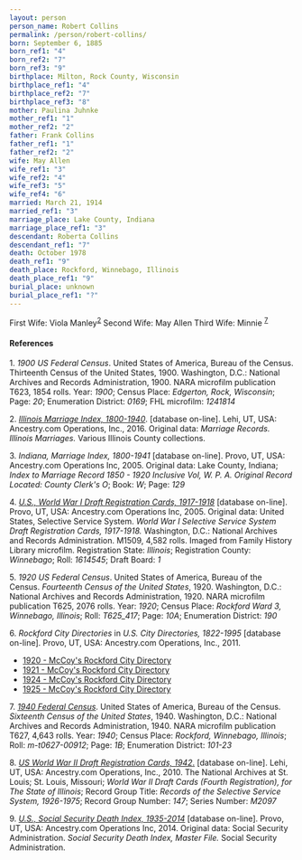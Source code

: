 ```yaml
---
layout: person
person_name: Robert Collins
permalink: /person/robert-collins/
born: September 6, 1885
born_ref1: "4"
born_ref2: "7"
born_ref3: "9"
birthplace: Milton, Rock County, Wisconsin
birthplace_ref1: "4"
birthplace_ref2: "7"
birthplace_ref3: "8"
mother: Paulina Juhnke
mother_ref1: "1"
mother_ref2: "2"
father: Frank Collins
father_ref1: "1"
father_ref2: "2"
wife: May Allen
wife_ref1: "3"
wife_ref2: "4"
wife_ref3: "5"
wife_ref4: "6"
married: March 21, 1914
married_ref1: "3"
marriage_place: Lake County, Indiana
marriage_place_ref1: "3"
descendant: Roberta Collins
descendant_ref1: "7"
death: October 1978
death_ref1: "9"
death_place: Rockford, Winnebago, Illinois
death_place_ref1: "9"
burial_place: unknown
burial_place_ref1: "?"
---
```


First Wife: Viola Manley<sup>[2](#2)</sup>
Second Wife: May Allen
Third Wife: Minnie <sup>[7](#7)</sup>

#### References

<a id="1">1. </a> _1900 US Federal Census_. United States of America, Bureau of the Census. Thirteenth Census of the United States, 1900. Washington, D.C.: National Archives and Records Administration, 1900. NARA microfilm publication T623, 1854 rolls. Year: _1900_; Census Place: _Edgerton, Rock, Wisconsin_; Page: _20_; Enumeration District: _0169_; FHL microfilm: _1241814_

<a id="2">2. </a> [_Illinois Marriage Index, 1800-1940_](https://search.ancestrylibrary.com/cgi-bin/sse.dll?dbid=61370&h=988537&indiv=try&o_vc=Record:OtherRecord&rhSource=7602). [database on-line]. Lehi, UT, USA: Ancestry.com Operations, Inc., 2016. Original data: _Marriage Records. Illinois Marriages._ Various Illinois County collections.

<a id="3">3. </a> _Indiana, Marriage Index, 1800-1941_ [database on-line]. Provo, UT, USA: Ancestry.com Operations Inc, 2005. Original data: Lake County, Indiana; _Index to Marriage Record 1850 - 1920 Inclusive Vol, W. P. A. Original Record Located: County Clerk's O_; Book: _W_; Page: _129_

<a id="4">4. </a> [_U.S., World War I Draft Registration Cards, 1917-1918_](https://search.ancestrylibrary.com/cgi-bin/sse.dll?dbid=6482&h=23549563&indiv=try&o_vc=Record:OtherRecord&rhSource=7602) [database on-line]. Provo, UT, USA: Ancestry.com Operations Inc, 2005. Original data: United States, Selective Service System. _World War I Selective Service System Draft Registration Cards, 1917-1918._ Washington, D.C.: National Archives and Records Administration. M1509, 4,582 rolls. Imaged from Family History Library microfilm. Registration State: _Illinois_; Registration County: _Winnebago_; Roll: _1614545_; Draft Board: _1_

<a id="5">5. </a> _1920 US Federal Census_. United States of America, Bureau of the Census. _Fourteenth Census of the United States_, 1920. Washington, D.C.: National Archives and Records Administration, 1920. NARA microfilm publication T625, 2076 rolls. Year: _1920_; Census Place: _Rockford Ward 3, Winnebago, Illinois_; Roll: _T625_417_; Page: _10A_; Enumeration District: _190_

<a id="6">6. </a> _Rockford City Directories_ in _U.S. City Directories, 1822-1995_ [database on-line]. Provo, UT, USA: Ancestry.com Operations, Inc., 2011.
* [1920 - McCoy's Rockford City Directory](https://search.ancestrylibrary.com/cgi-bin/sse.dll?dbid=2469&h=355837252&indiv=try&o_vc=Record:OtherRecord&rhSource=2469)
* [1921 - McCoy's Rockford City Directory](https://search.ancestrylibrary.com/cgi-bin/sse.dll?dbid=2469&h=355091006&indiv=try&o_vc=Record:OtherRecord&rhSource=2469)
* [1924 - McCoy's Rockford City Directory](https://search.ancestrylibrary.com/cgi-bin/sse.dll?dbid=2469&h=355928356&indiv=try&o_vc=Record:OtherRecord&rhSource=7602)
* [1925 - McCoy's Rockford City Directory](https://search.ancestrylibrary.com/cgi-bin/sse.dll?dbid=2469&h=356360851&indiv=try&o_vc=Record:OtherRecord&rhSource=7602)

<a id="7">7. </a> [_1940 Federal Census_](https://search.ancestrylibrary.com/cgi-bin/sse.dll?dbid=2442&h=142698648&indiv=try&o_vc=Record:OtherRecord&rhSource=61370). United States of America, Bureau of the Census. _Sixteenth Census of the United States_, 1940. Washington, D.C.: National Archives and Records Administration, 1940. NARA microfilm publication T627, 4,643 rolls. Year: _1940_; Census Place: _Rockford, Winnebago, Illinois_; Roll: _m-t0627-00912_; Page: _1B_; Enumeration District: _101-23_

<a id="8">8. </a> [_US World War II Draft Registration Cards, 1942_.](https://search.ancestrylibrary.com/cgi-bin/sse.dll?dbid=1002&h=9390390&indiv=try&o_vc=Record:OtherRecord&rhSource=7602) [database on-line]. Lehi, UT, USA: Ancestry.com Operations, Inc., 2010. The National Archives at St. Louis; St. Louis, Missouri; _World War II Draft Cards (Fourth Registration), for The State of Illinois_; Record Group Title: _Records of the Selective Service System, 1926-1975_; Record Group Number: _147_; Series Number: _M2097_

<a id="9">9. </a> [ _U.S., Social Security Death Index, 1935-2014_](https://search.ancestrylibrary.com/cgi-bin/sse.dll?qh=wAtCMS88eOuopaz1dKTjbA%3d%3d&gss=angs-c&new=1&rank=1&gsfn=Robert&gsfn_x=0&gsln=Collins&gsln_x=0&msbdy=1885&msdpn__ftp=Illinois%2c+USA&msdpn=16&msypn__ftp=Wisconsin%2c+USA&msypn=52&MSAV=1&uidh=jg2&pcat=BMD_DEATH&h=11814200&dbid=3693&indiv=1&ml_rpos=1) [database on-line]. Provo, UT, USA: Ancestry.com Operations Inc, 2014. Original data: Social Security Administration. _Social Security Death Index, Master File._ Social Security Administration.
